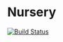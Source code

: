 # Nursery

[![Build Status](https://travis-ci.org/JamesOwenHall/nursery.svg?branch=master)](https://travis-ci.org/JamesOwenHall/nursery)
